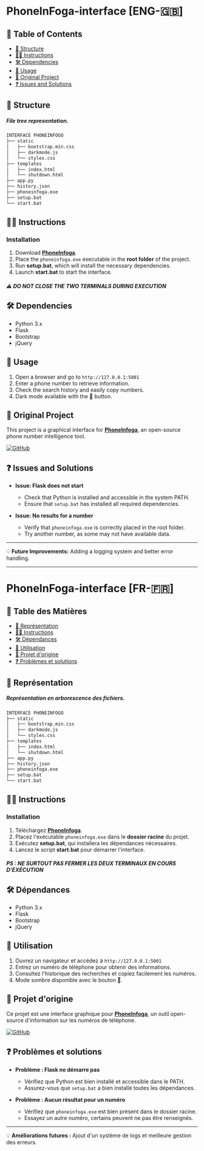 
# PhoneInFoga-interface [ENG-🇬🇧]

## 📌 Table of Contents
- [🌳 Structure](#-structure)
- [👨‍💻 Instructions](#-instructions)
- [🛠 Dependencies](#-dependencies)
- [🚀 Usage](#-usage)
- [🔗 Original Project](#-original-project)
- [❓ Issues and Solutions](#-issues-and-solutions)

## 🌳 Structure

##### File tree representation.

```md
INTERFACE PHONEINFOGO
├── static
│   ├── bootstrap.min.css
│   ├── darkmode.js
│   └── styles.css
├── templates
│   ├── index.html
│   └── shutdown.html
├── app.py
├── history.json
├── phoneinfoga.exe
├── setup.bat
└── start.bat
```

## 👨‍💻 Instructions

### Installation
1. Download **[PhoneInfoga](https://github.com/sundowndev/PhoneInfoga)**.
2. Place the `phoneinfoga.exe` executable in the **root folder** of the project.
3. Run **setup.bat**, which will install the necessary dependencies.
4. Launch **start.bat** to start the interface.

##### ⚠️ DO NOT CLOSE THE TWO TERMINALS DURING EXECUTION

## 🛠 Dependencies
- Python 3.x
- Flask
- Bootstrap
- jQuery

## 🚀 Usage

1. Open a browser and go to `http://127.0.0.1:5001`
2. Enter a phone number to retrieve information.
3. Check the search history and easily copy numbers.
4. Dark mode available with the 🌙 button.

## 🔗 Original Project

This project is a graphical interface for **[PhoneInfoga](https://github.com/sundowndev/PhoneInfoga)**, an open-source phone number intelligence tool.

[![GitHub](https://img.shields.io/badge/GitHub-PhoneInfoga-blue?logo=github)](https://github.com/sundowndev/PhoneInfoga)

## ❓ Issues and Solutions

- **Issue: Flask does not start**
  - Check that Python is installed and accessible in the system PATH.
  - Ensure that `setup.bat` has installed all required dependencies.

- **Issue: No results for a number**
  - Verify that `phoneinfoga.exe` is correctly placed in the root folder.
  - Try another number, as some may not have available data.

---

💡 **Future Improvements:** Adding a logging system and better error handling.

---

# PhoneInFoga-interface [FR-🇫🇷]

## 📌 Table des Matières
- [🌳 Représentation](#-représentation)
- [👨‍💻 Instructions](#-instructions)
- [🛠 Dépendances](#-dépendances)
- [🚀 Utilisation](#-utilisation)
- [🔗 Projet d'origine](#-projet-dorigine)
- [❓ Problèmes et solutions](#-problèmes-et-solutions)

## 🌳 Représentation

##### Représentation en arborescence des fichiers.

```md
INTERFACE PHONEINFOGO
├── static
│   ├── bootstrap.min.css
│   ├── darkmode.js
│   └── styles.css
├── templates
│   ├── index.html
│   └── shutdown.html
├── app.py
├── history.json
├── phoneinfoga.exe
├── setup.bat
└── start.bat
```

## 👨‍💻 Instructions

### Installation
1. Téléchargez **[PhoneInfoga](https://github.com/sundowndev/PhoneInfoga)**.
2. Placez l'exécutable `phoneinfoga.exe` dans le **dossier racine** du projet.
3. Exécutez **setup.bat**, qui installera les dépendances nécessaires.
4. Lancez le script **start.bat** pour démarrer l'interface.

##### PS : NE SURTOUT PAS FERMER LES DEUX TERMINAUX EN COURS D'EXÉCUTION

## 🛠 Dépendances
- Python 3.x
- Flask
- Bootstrap
- jQuery

## 🚀 Utilisation

1. Ouvrez un navigateur et accédez à `http://127.0.0.1:5001`
2. Entrez un numéro de téléphone pour obtenir des informations.
3. Consultez l'historique des recherches et copiez facilement les numéros.
4. Mode sombre disponible avec le bouton 🌙.

## 🔗 Projet d'origine

Ce projet est une interface graphique pour **[PhoneInfoga](https://github.com/sundowndev/PhoneInfoga)**, un outil open-source d'information sur les numéros de téléphone.

[![GitHub](https://img.shields.io/badge/GitHub-PhoneInfoga-blue?logo=github)](https://github.com/sundowndev/PhoneInfoga)

## ❓ Problèmes et solutions

- **Problème : Flask ne démarre pas**
  - Vérifiez que Python est bien installé et accessible dans le PATH.
  - Assurez-vous que `setup.bat` a bien installé toutes les dépendances.

- **Problème : Aucun résultat pour un numéro**
  - Vérifiez que `phoneinfoga.exe` est bien présent dans le dossier racine.
  - Essayez un autre numéro, certains peuvent ne pas être renseignés.

---

💡 **Améliorations futures :** Ajout d'un système de logs et meilleure gestion des erreurs.

